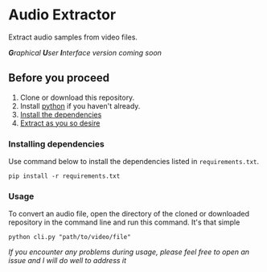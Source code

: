 # Audio Extractor
Extract audio samples from video files.

_**G**raphical **U**ser **I**nterface version coming soon_


## Before you proceed
1. Clone or download this repository.
2. Install [python](https://www.python.org/downloads/) if you haven't already.
3. [Install the dependencies](#Installing%20dependencies)
4. [Extract as you so desire](#Usage)


### Installing dependencies
Use command below to install the dependencies listed in `requirements.txt`.
```
pip install -r requirements.txt
```

### Usage
To convert an audio file, open the directory of the cloned or downloaded repository in the command line and run this command.
It's that simple
```
python cli.py "path/to/video/file"
```

_If you encounter any problems during usage, please feel free to open an issue and I will do well to address it_
